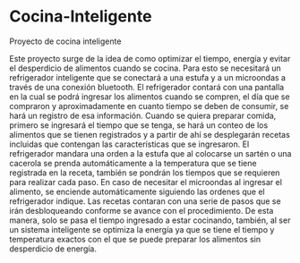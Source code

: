# Cocina-Inteligente

Proyecto de cocina inteligente

Este proyecto surge de la idea de como optimizar el tiempo, energía y evitar el desperdicio de alimentos cuando se cocina.
Para esto se necesitará un refrigerador inteligente que se conectará a una estufa y a un microondas a través de una conexión bluetooth.
El refrigerador contará con una pantalla en la cual se podrá ingresar los alimentos cuando se compren, el día que se compraron y aproximadamente en cuanto tiempo se deben de consumir, se hará un registro de esa información.
Cuando se quiera preparar comida, primero se ingresará el tiempo que se tenga, se hará un conteo de los alimentos que se tienen registrados y a partir de ahí se desplegarán recetas incluidas que contengan las características que se ingresaron.
El refrigerador mandara una orden a la estufa que al colocarse un sartén o una cacerola se prenda automáticamente a la temperatura que se tiene registrada en la receta, también se pondrán los tiempos que se requieren para realizar cada paso.
En caso de necesitar el microondas al ingresar el alimento, se enciende automáticamente siguiendo las ordenes que el refrigerador indique.
Las recetas contaran con una serie de pasos que se irán desbloqueando conforme se avance con el procedimiento.
De esta manera, solo se pasa el tiempo ingresado a estar cocinando, también, al ser un sistema inteligente se optimiza la energía ya que se tiene el tiempo y temperatura exactos con el que se puede preparar los alimentos sin desperdicio de energía.
